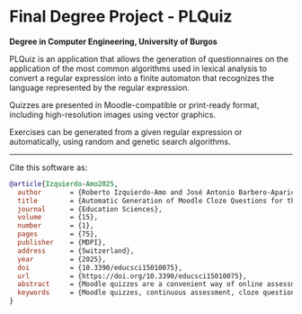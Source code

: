 Final Degree Project - PLQuiz
======

**Degree in Computer Engineering, University of Burgos**

PLQuiz is an application that allows the generation of questionnaires on the application of the most common algorithms used in lexical analysis to convert a regular expression into a finite automaton that recognizes the language represented by the regular expression.

Quizzes are presented in Moodle-compatible or print-ready format, including high-resolution images using vector graphics.

Exercises can be generated from a given regular expression or automatically, using random and genetic search algorithms.


---
Cite this software as:
```bibtex
@article{Izquierdo-Amo2025,
  author       = {Roberto Izquierdo-Amo and José Antonio Barbero-Aparicio and José Luis Garrido-Labrador and Alicia Olivares-Gil and César Ignacio García-Osorio},
  title        = {Automatic Generation of Moodle Cloze Questions for the Assessment of Knowledge About Lexical Analysis Algorithms},
  journal      = {Education Sciences},
  volume       = {15},
  number       = {1},
  pages        = {75},
  publisher    = {MDPI},
  address      = {Switzerland},
  year         = {2025},
  doi          = {10.3390/educsci15010075},
  url          = {https://doi.org/10.3390/educsci15010075},
  abstract     = {Moodle quizzes are a convenient way of online assessment, benefiting both teachers and students. Unfortunately, their preparation is slow, cumbersome, and error-prone. In addition to the effort of designing the questions, it is necessary to enter them in Moodle. Furthermore, for questions that require images, these must first be created and then uploaded to Moodle. If this process has to be repeated with many questions, the required work becomes prohibitive. This paper presents a tool that solves all these problems, allowing the automatic and massive generation of questions for the evaluation of the knowledge about lexical analysis algorithms. The evaluation of these algorithms is relevant in the subjects of both automata and formal languages and in those of compiler design. The tool allows the creation of exercises of configurable complexity, after which the text, tables, and associated images are generated for quick upload to Moodle. The main impact of this tool is the substantial reduction of question preparation time, reducing hundreds or thousands of interactions with Moodle forms to just a few simple steps. In addition, the ease of question generation makes it possible to prepare self-assessment questionnaires for the students, something that they greatly appreciate as a study aid.},
  keywords     = {Moodle quizzes, continuous assessment, cloze questions, quiz generation, finite state automata, regular expressions, genetic programming},
}
```
